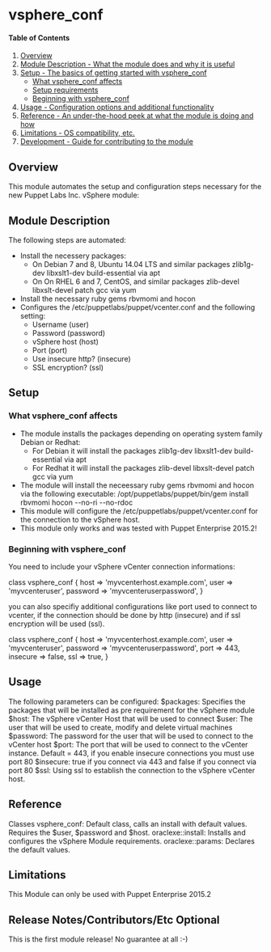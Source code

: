 # vsphere_conf

#### Table of Contents

1. [Overview](#overview)
2. [Module Description - What the module does and why it is useful](#module-description)
3. [Setup - The basics of getting started with vsphere_conf](#setup)
    * [What vsphere_conf affects](#what-vsphere_conf-affects)
    * [Setup requirements](#setup-requirements)
    * [Beginning with vsphere_conf](#beginning-with-vsphere_conf)
4. [Usage - Configuration options and additional functionality](#usage)
5. [Reference - An under-the-hood peek at what the module is doing and how](#reference)
5. [Limitations - OS compatibility, etc.](#limitations)
6. [Development - Guide for contributing to the module](#development)

## Overview

This module automates the setup and configuration steps necessary for the new Puppet Labs Inc. vSphere module:

## Module Description

The following steps are automated:

- Install the necessery packages:
  - On Debian 7 and 8, Ubuntu 14.04 LTS and similar packages zlib1g-dev libxslt1-dev build-essential via apt
  - On On RHEL 6 and 7, CentOS, and similar packages zlib-devel libxslt-devel patch gcc via yum
- Install the necessary ruby gems rbvmomi and hocon
- Configures the /etc/puppetlabs/puppet/vcenter.conf and the following setting:
  - Username (user)
  - Password (password)
  - vSphere host (host)
  - Port (port)
  - Use insecure http? (insecure)
  - SSL encryption? (ssl)

## Setup

### What vsphere_conf affects

* The module installs the packages depending on operating system family Debian or Redhat:
  - For Debian it will install the packages zlib1g-dev libxslt1-dev build-essential via apt
  - For Redhat it will install the packages zlib-devel libxslt-devel patch gcc via yum
* The module will install the neceessary ruby gems rbvmomi and hocon via the following executable:
  /opt/puppetlabs/puppet/bin/gem install rbvmomi hocon --no-ri --no-rdoc
* This module will configure the /etc/puppetlabs/puppet/vcenter.conf for the connection to the vSphere host.
* This module only works and was tested with Puppet Enterprise 2015.2!

### Beginning with vsphere_conf

You need to include your vSphere vCenter connection informations:

class vsphere_conf {
 host => 'myvcenterhost.example.com',
 user => 'myvcenteruser',
 password => 'myvcenteruserpassword', 
}

you can also specifiy additional configurations like port used to connect to vcenter, if the connection should be done by http (insecure) and if ssl encryption will be used (ssl).

class vsphere_conf {
 host => 'myvcenterhost.example.com',
 user => 'myvcenteruser',
 password => 'myvcenteruserpassword',
 port => 443,
 insecure => false,
 ssl => true,
}


## Usage

The following parameters can be configured:
 $packages: Specifies the packages that will be installed as pre requirement for the vSphere module
 $host: The vSphere vCenter Host that will be used to connect 
 $user: The user that will be used to create, modify and delete virtual machines
 $password: The password for the user that will be used to connect to the vCenter host
 $port: The port that will be used to connect to the vCenter instance. Default = 443, if you enable insecure connections you must use port 80
 $insecure: true if you connect via 443 and false if you connect via port 80
 $ssl: Using ssl to establish the connection to the vSphere vCenter host.

## Reference
Classes
vsphere_conf: Default class, calls an install with default values. Requires the $user, $password and $host.
oraclexe::install: Installs and configures the vSphere Module requirements.
oraclexe::params: Declares the default values.

## Limitations

This Module can only be used with Puppet Enterprise 2015.2

## Release Notes/Contributors/Etc **Optional**

This is the first module release! No guarantee at all :-)
